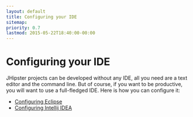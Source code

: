 ```yaml
---
layout: default
title: Configuring your IDE
sitemap:
priority: 0.7
lastmod: 2015-05-22T18:40:00-00:00
---
```


# <i class="fa fa-keyboard-o"></i> Configuring your IDE

JHipster projects can be developed without any IDE, all you need are a text editor and the command line. But of course, if you want to be productive, you will want to use a full-fledged IDE. Here is how you can configure it:

- [Configuring Eclipse](configuring_ide_eclipse.html)
- [Configuring Intellij IDEA](configuring_ide_idea.html)
